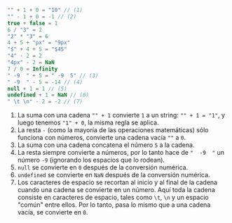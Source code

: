 
```js no-beautify
"" + 1 + 0 = "10" // (1)
"" - 1 + 0 = -1 // (2)
true + false = 1
6 / "3" = 2
"2" * "3" = 6
4 + 5 + "px" = "9px"
"$" + 4 + 5 = "$45"
"4" - 2 = 2
"4px" - 2 = NaN
7 / 0 = Infinity
" -9  " + 5 = " -9  5" // (3)
" -9  " - 5 = -14 // (4)
null + 1 = 1 // (5)
undefined + 1 = NaN // (6)
" \t \n" - 2 = -2 // (7)
```

1. La suma con una cadena `"" + 1` convierte `1` a un string: `"" + 1 = "1"`, y luego tenemos `"1" + 0`, la misma regla se aplica.
2. La resta `-` (como la mayoría de las operaciones matemáticas) sólo funciona con números, convierte una cadena vacía `""` a `0`.
3. La suma con una cadena concatena el número `5` a la cadena.
4. La resta siempre convierte a números, por lo tanto hace de `"  -9  "` un número `-9` (ignorando los espacios que lo rodean).
5. `null` se convierte en `0` después de la conversión numérica.
6. `undefined` se convierte en `NaN` después de la conversión numérica.
7. Los caracteres de espacio se recortan al inicio y al final de la cadena cuando una cadena se convierte en un número. Aquí toda la cadena consiste en caracteres de espacio, tales como `\t`, `\n` y un espacio "común" entre ellos. Por lo tanto, pasa lo mismo que a una cadena vacía, se convierte en `0`.
